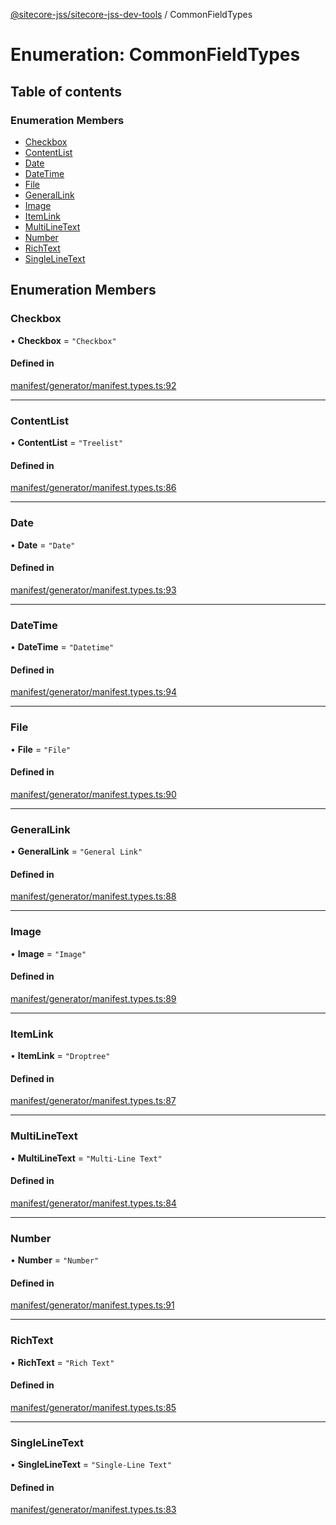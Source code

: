 [@sitecore-jss/sitecore-jss-dev-tools](../README.md) / CommonFieldTypes

# Enumeration: CommonFieldTypes

## Table of contents

### Enumeration Members

- [Checkbox](CommonFieldTypes.md#checkbox)
- [ContentList](CommonFieldTypes.md#contentlist)
- [Date](CommonFieldTypes.md#date)
- [DateTime](CommonFieldTypes.md#datetime)
- [File](CommonFieldTypes.md#file)
- [GeneralLink](CommonFieldTypes.md#generallink)
- [Image](CommonFieldTypes.md#image)
- [ItemLink](CommonFieldTypes.md#itemlink)
- [MultiLineText](CommonFieldTypes.md#multilinetext)
- [Number](CommonFieldTypes.md#number)
- [RichText](CommonFieldTypes.md#richtext)
- [SingleLineText](CommonFieldTypes.md#singlelinetext)

## Enumeration Members

### Checkbox

• **Checkbox** = ``"Checkbox"``

#### Defined in

[manifest/generator/manifest.types.ts:92](https://github.com/Sitecore/jss/blob/19f5c22ac/packages/sitecore-jss-dev-tools/src/manifest/generator/manifest.types.ts#L92)

___

### ContentList

• **ContentList** = ``"Treelist"``

#### Defined in

[manifest/generator/manifest.types.ts:86](https://github.com/Sitecore/jss/blob/19f5c22ac/packages/sitecore-jss-dev-tools/src/manifest/generator/manifest.types.ts#L86)

___

### Date

• **Date** = ``"Date"``

#### Defined in

[manifest/generator/manifest.types.ts:93](https://github.com/Sitecore/jss/blob/19f5c22ac/packages/sitecore-jss-dev-tools/src/manifest/generator/manifest.types.ts#L93)

___

### DateTime

• **DateTime** = ``"Datetime"``

#### Defined in

[manifest/generator/manifest.types.ts:94](https://github.com/Sitecore/jss/blob/19f5c22ac/packages/sitecore-jss-dev-tools/src/manifest/generator/manifest.types.ts#L94)

___

### File

• **File** = ``"File"``

#### Defined in

[manifest/generator/manifest.types.ts:90](https://github.com/Sitecore/jss/blob/19f5c22ac/packages/sitecore-jss-dev-tools/src/manifest/generator/manifest.types.ts#L90)

___

### GeneralLink

• **GeneralLink** = ``"General Link"``

#### Defined in

[manifest/generator/manifest.types.ts:88](https://github.com/Sitecore/jss/blob/19f5c22ac/packages/sitecore-jss-dev-tools/src/manifest/generator/manifest.types.ts#L88)

___

### Image

• **Image** = ``"Image"``

#### Defined in

[manifest/generator/manifest.types.ts:89](https://github.com/Sitecore/jss/blob/19f5c22ac/packages/sitecore-jss-dev-tools/src/manifest/generator/manifest.types.ts#L89)

___

### ItemLink

• **ItemLink** = ``"Droptree"``

#### Defined in

[manifest/generator/manifest.types.ts:87](https://github.com/Sitecore/jss/blob/19f5c22ac/packages/sitecore-jss-dev-tools/src/manifest/generator/manifest.types.ts#L87)

___

### MultiLineText

• **MultiLineText** = ``"Multi-Line Text"``

#### Defined in

[manifest/generator/manifest.types.ts:84](https://github.com/Sitecore/jss/blob/19f5c22ac/packages/sitecore-jss-dev-tools/src/manifest/generator/manifest.types.ts#L84)

___

### Number

• **Number** = ``"Number"``

#### Defined in

[manifest/generator/manifest.types.ts:91](https://github.com/Sitecore/jss/blob/19f5c22ac/packages/sitecore-jss-dev-tools/src/manifest/generator/manifest.types.ts#L91)

___

### RichText

• **RichText** = ``"Rich Text"``

#### Defined in

[manifest/generator/manifest.types.ts:85](https://github.com/Sitecore/jss/blob/19f5c22ac/packages/sitecore-jss-dev-tools/src/manifest/generator/manifest.types.ts#L85)

___

### SingleLineText

• **SingleLineText** = ``"Single-Line Text"``

#### Defined in

[manifest/generator/manifest.types.ts:83](https://github.com/Sitecore/jss/blob/19f5c22ac/packages/sitecore-jss-dev-tools/src/manifest/generator/manifest.types.ts#L83)
